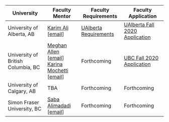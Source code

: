 | University | Faculty Mentor | Faculty Requirements | Faculty Application |
|------------|----------------|------------------------|-------------|
| University of Alberta, AB | [Karim Ali](https://karimali.ca/) [[email](mailto:karim.ali+canosp@ualberta.ca)] | [UAlberta Requirements](https://docs.google.com/document/d/1PmmTaIfm_dOZJ-Z-X2bY7ka04Ox35rVJhCAtmcpBxko/edit?usp=sharing) | [UAlberta Fall 2020 Application](https://forms.gle/3jLmSfkGGDEfRy6a9) |
| University of British Columbia, BC | [Meghan Allen](https://www.cs.ubc.ca/people/meghan-allen) [[email](mailto:meghana@cs.ubc.ca)] <br />[Karina Mochetti](https://www.cs.ubc.ca/people/karina-mochetti) [[email](mochetti@cs.ubc.ca)] | Forthcoming | [UBC Fall 2020 Application](https://ubc.ca1.qualtrics.com/jfe/form/SV_a9s7fm90tfLPYGx) |
| University of Calgary, AB | TBA | Forthcoming | Forthcoming |
| Simon Fraser University, BC | [Saba Alimadadi](https://www.sfu.ca/computing/people/faculty/sabaalimadadi.html) [[email](mailto:saba@sfu.ca)] | Forthcoming | Forthcoming |
